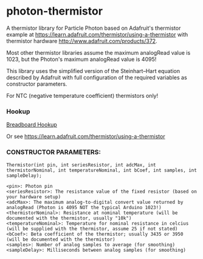 # photon-thermistor
A thermistor library for Particle Photon based on Adafruit's thermistor example 
at https://learn.adafruit.com/thermistor/using-a-thermistor with thermistor 
hardware http://www.adafruit.com/products/372.

Most other thermistor libraries assume the maximum analogRead value is 1023, but
the Photon's maximum analogRead value is 4095!

This library uses the simplified version of the Steinhart–Hart equation described by
Adafruit with full configuration of the required variables as constructor parameters.

For NTC (negative temperature coefficient) thermistors only!

### Hookup

[Breadboard Hookup](breadboard_hookup.jpg)

Or see https://learn.adafruit.com/thermistor/using-a-thermistor

### CONSTRUCTOR PARAMETERS:

```
Thermistor(int pin, int seriesResistor, int adcMax, int thermistorNominal, int temperatureNominal, int bCoef, int samples, int sampleDelay);

<pin>: Photon pin
<seriesResistor>: The resistance value of the fixed resistor (based on your hardware setup)
<adcMax>: The maximum analog-to-digital convert value returned by analogRead (Photon is 4095 NOT the typical Arduino 1023!)
<thermistorNominal>: Resistance at nominal temperature (will be documented with the thermistor, usually "10k")
<temperatureNominal>: Temperature for nominal resistance in celcius (will be supplied with the thermistor, assume 25 if not stated)
<bCoef>: Beta coefficient of the thermistor; usually 3435 or 3950 (will be documented with the thermistor)
<samples>: Number of analog samples to average (for smoothing)
<sampleDelay>: Milliseconds between analog samples (for smoothing)
```
